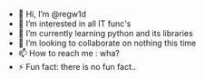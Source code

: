 - 👋 Hi, I’m @regw1d
- 👀 I’m interested in all IT func's
- 🌱 I’m currently learning python and its libraries
- 💞️ I’m looking to collaborate on nothing this time
- 📫 How to reach me : wha?
- ⚡ Fun fact: there is no fun fact..

<!---
regw1d/regw1d is a ✨ special ✨ repository because its `README.md` (this file) appears on your GitHub profile.
You can click the Preview link to take a look at your changes.
--->
